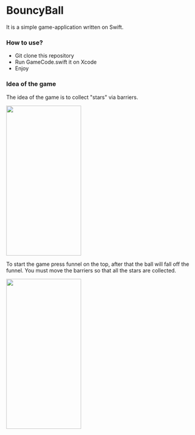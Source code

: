# BouncyBall
It is a simple game-application written on Swift.
### How to use?
- Git clone this repository
- Run GameCode.swift it on Xcode
- Enjoy
### Idea of the game
The idea of the game is to collect "stars" via barriers.

<img src="https://user-images.githubusercontent.com/55667177/165808434-69ae6807-00da-42ff-bc80-fc8f3dd82603.png" width="200" height="400">

To start the game press funnel on the top, after that the ball will fall off the funnel. You must move the barriers so that all the stars are collected.

<img src="https://user-images.githubusercontent.com/55667177/165806390-9c865525-c750-4627-9a99-e08a825788ab.png" width="200" height="400">
